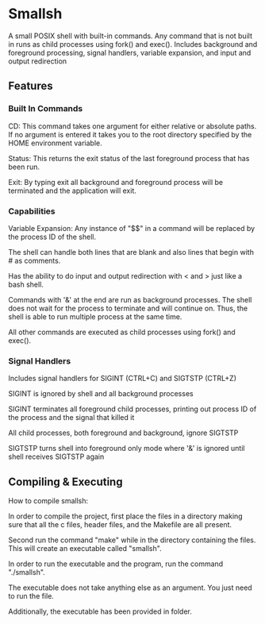 # Smallsh

A small POSIX shell with built-in commands. Any command that is not built in runs as child processes using fork() and exec(). Includes background and foreground processing, signal handlers, variable expansion, and input and output redirection 

## Features

### Built In Commands

  CD: This command takes one argument for either relative or absolute paths. If no argument is entered it takes you to the root directory specified by the HOME environment variable.
  
  Status: This returns the exit status of the last foreground process that has been run.
  
  Exit: By typing exit all background and foreground process will be terminated and the application will exit.

### Capabilities

Variable Expansion: Any instance of "$$" in a command will be replaced by the process ID of the shell.

The shell can handle both lines that are blank and also lines that begin with # as comments.

Has the ability to do input and output redirection with < and > just like a bash shell.

Commands with '&' at the end are run as background processes. The shell does not wait for the process to terminate and will continue on. Thus, the shell is able to run multiple process at the same time. 

All other commands are executed as child processes using fork() and exec().

### Signal Handlers

Includes signal handlers for SIGINT (CTRL+C) and SIGTSTP (CTRL+Z) 

SIGINT is ignored by shell and all background processes

SIGINT terminates all foreground child processes, printing out process ID of the process and the signal that killed it

All child processes, both foreground and background, ignore SIGTSTP

SIGTSTP turns shell into foreground only mode where '&' is ignored until shell receives SIGTSTP again

## Compiling & Executing
How to compile smallsh:

In order to compile the project, first place the files in a directory making sure that all the c files, 
header files, and the Makefile are all present.

Second run the command "make" while in the directory containing the files. 
This will create an executable called "smallsh".

In order to run the executable and the program, run the command "./smallsh".

The executable does not take anything else as an argument. You just need to run the file. 

Additionally, the executable has been provided in folder.
